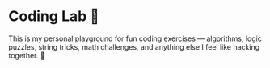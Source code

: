 # Coding Lab 🧪

This is my personal playground for fun coding exercises — algorithms, logic puzzles, string tricks, math challenges, and anything else I feel like hacking together. 🚀
